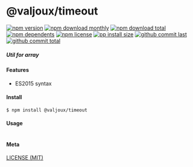 # @valjoux/timeout

[![npm version][badge-npm-version]][url-npm]
[![npm download monthly][badge-npm-download-monthly]][url-npm]
[![npm download total][badge-npm-download-total]][url-npm]
[![npm dependents][badge-npm-dependents]][url-github]
[![npm license][badge-npm-license]][url-npm]
[![pp install size][badge-pp-install-size]][url-pp]
[![github commit last][badge-github-last-commit]][url-github]
[![github commit total][badge-github-commit-count]][url-github]

[//]: <> (Shields)
[badge-npm-version]: https://flat.badgen.net/npm/v/@valjoux/timeout
[badge-npm-download-monthly]: https://flat.badgen.net/npm/dm/@valjoux/timeout
[badge-npm-download-total]:https://flat.badgen.net/npm/dt/@valjoux/timeout
[badge-npm-dependents]: https://flat.badgen.net/npm/dependents/@valjoux/timeout
[badge-npm-license]: https://flat.badgen.net/npm/license/@valjoux/timeout
[badge-pp-install-size]: https://flat.badgen.net/packagephobia/install/@valjoux/timeout
[badge-github-last-commit]: https://flat.badgen.net/github/last-commit/hoyeungw/valjoux
[badge-github-commit-count]: https://flat.badgen.net/github/commits/hoyeungw/valjoux

[//]: <> (Link)
[url-npm]: https://npmjs.org/package/@valjoux/timeout
[url-pp]: https://packagephobia.now.sh/result?p=@valjoux/timeout
[url-github]: https://github.com/hoyeungw/valjoux

##### Util for array

#### Features

- ES2015 syntax

#### Install
```console
$ npm install @valjoux/timeout
```

#### Usage
```js
```

#### Meta
[LICENSE (MIT)](/LICENSE)
